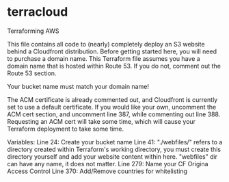 # terracloud
Terraforming AWS

This file contains all code to (nearly) completely deploy an S3 website behind a Cloudfront distribution. Before getting started here, you will need to purchase a domain name. This Terraform file assumes you have a domain name that is hosted within Route 53. If you do not, comment out the Route 53 section.

Your bucket name must match your domain name!

The ACM certificate is already commented out, and Cloudfront is currently set to use a default certificate. If you would like your own, uncomment the ACM cert section, and uncomment line 387, while commenting out line 388. Requesting an ACM cert will take some time, which will cause your Terraform deployment to take some time.

Variables:
Line 24: Create your bucket name
Line 41: "./webfiles/" refers to a directory created within Terraform's working directory, you must create this directory yourself and add your website content within here. "webfiles" dir can have any name, it does not matter.
Line 279: Name your CF Origina Access Control
Line 370: Add/Remove countries for whitelisting

